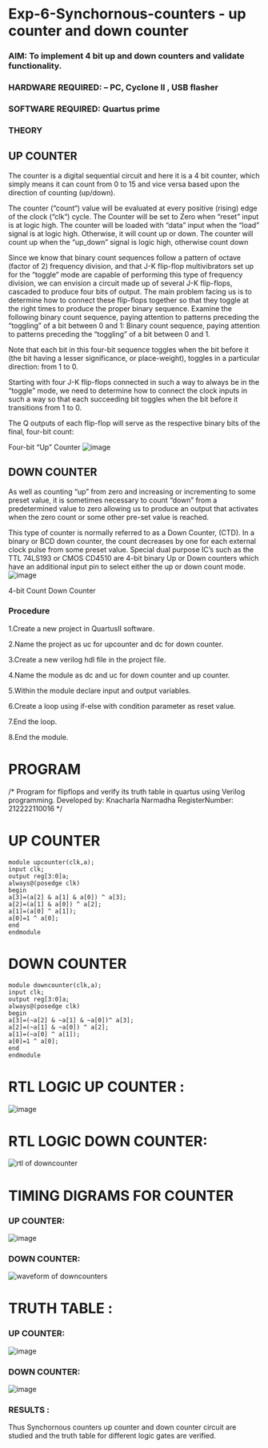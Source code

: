 # Exp-6-Synchornous-counters - up counter and down counter 
### AIM: To implement 4 bit up and down counters and validate  functionality.
### HARDWARE REQUIRED:  – PC, Cyclone II , USB flasher
### SOFTWARE REQUIRED:   Quartus prime
### THEORY 

## UP COUNTER 
The counter is a digital sequential circuit and here it is a 4 bit counter, which simply means it can count from 0 to 15 and vice versa based upon the direction of counting (up/down). 

The counter (“count“) value will be evaluated at every positive (rising) edge of the clock (“clk“) cycle.
The Counter will be set to Zero when “reset” input is at logic high.
The counter will be loaded with “data” input when the “load” signal is at logic high. Otherwise, it will count up or down.
The counter will count up when the “up_down” signal is logic high, otherwise count down

Since we know that binary count sequences follow a pattern of octave (factor of 2) frequency division, and that J-K flip-flop multivibrators set up for the “toggle” mode are capable of performing this type of frequency division, we can envision a circuit made up of several J-K flip-flops, cascaded to produce four bits of output.
The main problem facing us is to determine how to connect these flip-flops together so that they toggle at the right times to produce the proper binary sequence.
Examine the following binary count sequence, paying attention to patterns preceding the “toggling” of a bit between 0 and 1:
Binary count sequence, paying attention to patterns preceding the “toggling” of a bit between 0 and 1.

Note that each bit in this four-bit sequence toggles when the bit before it (the bit having a lesser significance, or place-weight), toggles in a particular direction: from 1 to 0.



 
 

Starting with four J-K flip-flops connected in such a way to always be in the “toggle” mode, we need to determine how to connect the clock inputs in such a way so that each succeeding bit toggles when the bit before it transitions from 1 to 0.

The Q outputs of each flip-flop will serve as the respective binary bits of the final, four-bit count:

 
 

Four-bit “Up” Counter
![image](https://user-images.githubusercontent.com/36288975/169644758-b2f4339d-9532-40c5-af40-8f4f8c942e2c.png)



## DOWN COUNTER 

As well as counting “up” from zero and increasing or incrementing to some preset value, it is sometimes necessary to count “down” from a predetermined value to zero allowing us to produce an output that activates when the zero count or some other pre-set value is reached.

This type of counter is normally referred to as a Down Counter, (CTD). In a binary or BCD down counter, the count decreases by one for each external clock pulse from some preset value. Special dual purpose IC’s such as the TTL 74LS193 or CMOS CD4510 are 4-bit binary Up or Down counters which have an additional input pin to select either the up or down count mode.
![image](https://user-images.githubusercontent.com/36288975/169644844-1a14e123-7228-4ed8-81a9-eb937dff4ac8.png)


4-bit Count Down Counter
### Procedure
1.Create a new project in QuartusII software.

2.Name the project as uc for upcounter and dc for down counter.

3.Create a new verilog hdl file in the project file.

4.Name the module as dc and uc for down counter and up counter.

5.Within the module declare input and output variables.

6.Create a loop using if-else with condition parameter as reset value.

7.End the loop.

8.End the module.



# PROGRAM 
/*
Program for flipflops  and verify its truth table in quartus using Verilog programming.
Developed by: Knacharla Narmadha
RegisterNumber:  212222110016
*/
# UP COUNTER
```
module upcounter(clk,a);
input clk;
output reg[3:0]a;
always@(posedge clk)
begin
a[3]=(a[2] & a[1] & a[0]) ^ a[3];
a[2]=(a[1] & a[0]) ^ a[2];
a[1]=(a[0] ^ a[1]);
a[0]=1 ^ a[0];
end
endmodule
```

# DOWN COUNTER
```
module downcounter(clk,a);
input clk;
output reg[3:0]a;
always@(posedge clk)
begin
a[3]=(~a[2] & ~a[1] & ~a[0])^ a[3];
a[2]=(~a[1] & ~a[0]) ^ a[2];
a[1]=(~a[0] ^ a[1]);
a[0]=1 ^ a[0];
end
endmodule
```




# RTL LOGIC UP COUNTER  :
![image](https://github.com/kancharlaNarmadha/Exp-7-Synchornous-counters-/assets/119559316/616f216c-9580-49ce-9a66-b2e274a49e1b)


# RTL LOGIC DOWN COUNTER:


![rtl of downcounter](https://github.com/kancharlaNarmadha/Exp-7-Synchornous-counters-/assets/119559316/315464d5-97ad-4f8d-b118-6ff3faf4291b)







# TIMING DIGRAMS FOR COUNTER 

### UP COUNTER:
![image](https://github.com/kancharlaNarmadha/Exp-7-Synchornous-counters-/assets/119559316/b3428820-33cc-4745-8e08-1b7be5df6c47)

### DOWN COUNTER:

![waveform of downcounters](https://github.com/kancharlaNarmadha/Exp-7-Synchornous-counters-/assets/119559316/9ef714ab-8fb9-4061-abe6-a86573bafd75)



# TRUTH TABLE :

### UP COUNTER:
![image](https://github.com/kancharlaNarmadha/Exp-7-Synchornous-counters-/assets/119559316/1ee424ba-6a1e-451b-8bf4-307caf2598dd)

### DOWN COUNTER:
![image](https://github.com/kancharlaNarmadha/Exp-7-Synchornous-counters-/assets/119559316/c4cba9d3-8790-482f-84fb-0c6edc763111)





### RESULTS :
Thus Synchornous counters up counter and down counter circuit are studied and the truth table for different logic gates are verified.
